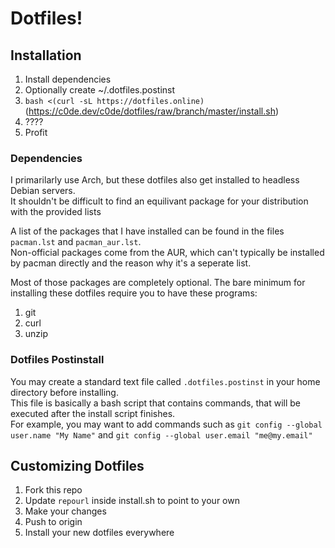 # Dotfiles!

## Installation

1. Install dependencies
1. Optionally create ~/.dotfiles.postinst
1. `bash <(curl -sL https://dotfiles.online)` (https://c0de.dev/c0de/dotfiles/raw/branch/master/install.sh)
1. ????
1. Profit

### Dependencies

I primarilarly use Arch, but these dotfiles also get installed to headless Debian servers.  
It shouldn't be difficult to find an equilivant package for your distribution with the provided lists

A list of the packages that I have installed can be found in the files `pacman.lst` and `pacman_aur.lst`.  
Non-official packages come from the AUR, which can't typically be installed by pacman directly and the reason why it's a seperate list.

Most of those packages are completely optional. The bare minimum for installing these dotfiles require you to have these programs:

1. git
1. curl
1. unzip

### Dotfiles Postinstall

You may create a standard text file called `.dotfiles.postinst` in your home directory before installing.  
This file is basically a bash script that contains commands, that will be executed after the install script finishes.  
For example, you may want to add commands such as `git config --global user.name "My Name"` and `git config --global user.email "me@my.email"`

## Customizing Dotfiles

1. Fork this repo
2. Update `repourl` inside install.sh to point to your own
3. Make your changes
4. Push to origin
5. Install your new dotfiles everywhere
